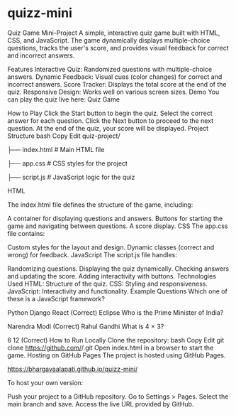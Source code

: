 # quizz-mini
Quiz Game Mini-Project
A simple, interactive quiz game built with HTML, CSS, and JavaScript. The game dynamically displays multiple-choice questions, tracks the user's score, and provides visual feedback for correct and incorrect answers.

Features
Interactive Quiz: Randomized questions with multiple-choice answers.
Dynamic Feedback: Visual cues (color changes) for correct and incorrect answers.
Score Tracker: Displays the total score at the end of the quiz.
Responsive Design: Works well on various screen sizes.
Demo
You can play the quiz live here: Quiz Game

How to Play
Click the Start button to begin the quiz.
Select the correct answer for each question.
Click the Next button to proceed to the next question.
At the end of the quiz, your score will be displayed.
Project Structure
bash
Copy
Edit
quiz-project/

├── index.html    # Main HTML file

├── app.css       # CSS styles for the project

├── script.js     # JavaScript logic for the quiz

HTML

The index.html file defines the structure of the game, including:

A container for displaying questions and answers.
Buttons for starting the game and navigating between questions.
A score display.
CSS
The app.css file contains:

Custom styles for the layout and design.
Dynamic classes (correct and wrong) for feedback.
JavaScript
The script.js file handles:

Randomizing questions.
Displaying the quiz dynamically.
Checking answers and updating the score.
Adding interactivity with buttons.
Technologies Used
HTML: Structure of the quiz.
CSS: Styling and responsiveness.
JavaScript: Interactivity and functionality.
Example Questions
Which one of these is a JavaScript framework?

Python
Django
React (Correct)
Eclipse
Who is the Prime Minister of India?

Narendra Modi (Correct)
Rahul Gandhi
What is 4 × 3?

6
12 (Correct)
How to Run Locally
Clone the repository:
bash
Copy
Edit
git clone https://github.com/<your-username>/<your-repo-name>.git
Open index.html in a browser to start the game.
Hosting on GitHub Pages
The project is hosted using GitHub Pages. 

https://bhargavaalapati.github.io/quizz-mini/

To host your own version:

Push your project to a GitHub repository.
Go to Settings > Pages.
Select the main branch and save.
Access the live URL provided by GitHub.
